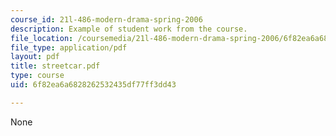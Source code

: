 ```yaml
---
course_id: 21l-486-modern-drama-spring-2006
description: Example of student work from the course.
file_location: /coursemedia/21l-486-modern-drama-spring-2006/6f82ea6a6828262532435df77ff3dd43_streetcar.pdf
file_type: application/pdf
layout: pdf
title: streetcar.pdf
type: course
uid: 6f82ea6a6828262532435df77ff3dd43

---
```

None